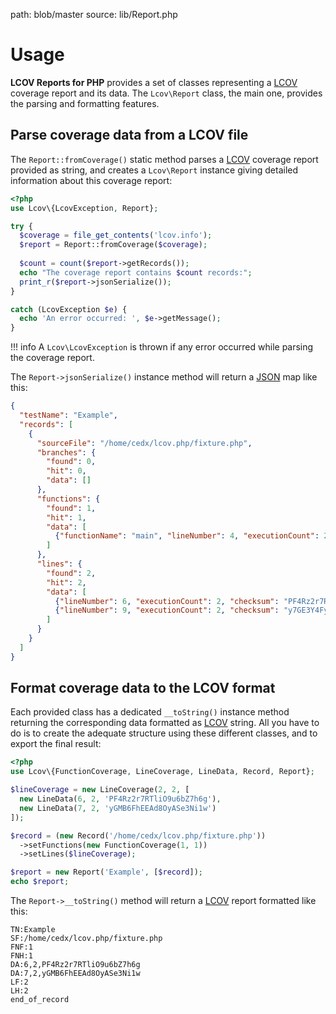 path: blob/master
source: lib/Report.php

# Usage
**LCOV Reports for PHP** provides a set of classes representing a [LCOV](http://ltp.sourceforge.net/coverage/lcov.php) coverage report and its data.
The `Lcov\Report` class, the main one, provides the parsing and formatting features.

## Parse coverage data from a LCOV file
The `Report::fromCoverage()` static method parses a [LCOV](http://ltp.sourceforge.net/coverage/lcov.php) coverage report provided as string, and creates a `Lcov\Report` instance giving detailed information about this coverage report:

```php
<?php
use Lcov\{LcovException, Report};

try {
  $coverage = file_get_contents('lcov.info');
  $report = Report::fromCoverage($coverage);
  
  $count = count($report->getRecords());
  echo "The coverage report contains $count records:";
  print_r($report->jsonSerialize());
}

catch (LcovException $e) {
  echo 'An error occurred: ', $e->getMessage();
}
```

!!! info
    A `Lcov\LcovException` is thrown if any error occurred while parsing the coverage report.

The `Report->jsonSerialize()` instance method will return a [JSON](https://www.json.org) map like this:

```json
{
  "testName": "Example",
  "records": [
    {
      "sourceFile": "/home/cedx/lcov.php/fixture.php",
      "branches": {
        "found": 0,
        "hit": 0,
        "data": []
      },
      "functions": {
        "found": 1,
        "hit": 1,
        "data": [
          {"functionName": "main", "lineNumber": 4, "executionCount": 2}
        ]
      },
      "lines": {
        "found": 2,
        "hit": 2,
        "data": [
          {"lineNumber": 6, "executionCount": 2, "checksum": "PF4Rz2r7RTliO9u6bZ7h6g"},
          {"lineNumber": 9, "executionCount": 2, "checksum": "y7GE3Y4FyXCeXcrtqgSVzw"}
        ]
      }
    }
  ]
}
```

## Format coverage data to the LCOV format
Each provided class has a dedicated `__toString()` instance method returning the corresponding data formatted as [LCOV](http://ltp.sourceforge.net/coverage/lcov.php) string.
All you have to do is to create the adequate structure using these different classes, and to export the final result:

```php
<?php
use Lcov\{FunctionCoverage, LineCoverage, LineData, Record, Report};

$lineCoverage = new LineCoverage(2, 2, [
  new LineData(6, 2, 'PF4Rz2r7RTliO9u6bZ7h6g'),
  new LineData(7, 2, 'yGMB6FhEEAd8OyASe3Ni1w')
]);

$record = (new Record('/home/cedx/lcov.php/fixture.php'))
  ->setFunctions(new FunctionCoverage(1, 1))
  ->setLines($lineCoverage);

$report = new Report('Example', [$record]);
echo $report;
```

The `Report->__toString()` method will return a [LCOV](http://ltp.sourceforge.net/coverage/lcov.php) report formatted like this:

```
TN:Example
SF:/home/cedx/lcov.php/fixture.php
FNF:1
FNH:1
DA:6,2,PF4Rz2r7RTliO9u6bZ7h6g
DA:7,2,yGMB6FhEEAd8OyASe3Ni1w
LF:2
LH:2
end_of_record
```
